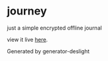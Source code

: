 # journey

just a simple encrypted offline journal

view it live [here](http://deslee.github.io/Journey).

Generated by generator-deslight
